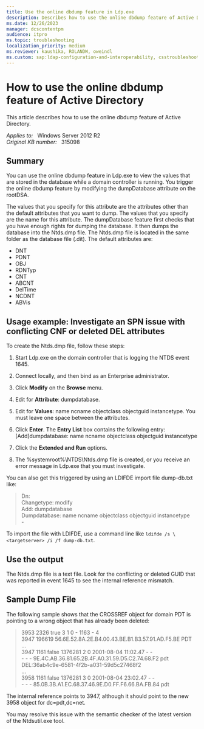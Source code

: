 ```yaml
---
title: Use the online dbdump feature in Ldp.exe
description: Describes how to use the online dbdump feature of Active Directory.
ms.date: 12/26/2023
manager: dcscontentpm
audience: itpro
ms.topic: troubleshooting
localization_priority: medium
ms.reviewer: kaushika, ROLANDW, oweindl
ms.custom: sap:ldap-configuration-and-interoperability, csstroubleshoot
---
```

# How to use the online dbdump feature of Active Directory

This article describes how to use the online dbdump feature of Active Directory.

_Applies to:_ &nbsp; Windows Server 2012 R2  
_Original KB number:_ &nbsp; 315098

## Summary

You can use the online dbdump feature in Ldp.exe to view the values that are stored in the database while a domain controller is running. You trigger the online dbdump feature by modifying the dumpDatabase attribute on the rootDSA.

The values that you specify for this attribute are the attributes other than the default attributes that you want to dump. The values that you specify are the name for this attribute. The dumpDatabase feature first checks that you have enough rights for dumping the database. It then dumps the database into the Ntds.dmp file. The Ntds.dmp file is located in the same folder as the database file (.dit). The default attributes are:

- DNT
- PDNT
- OBJ
- RDNTyp
- CNT
- ABCNT
- DelTime
- NCDNT
- ABVis

## Usage example: Investigate an SPN issue with conflicting CNF or deleted DEL attributes

To create the Ntds.dmp file, follow these steps:

1. Start Ldp.exe on the domain controller that is logging the NTDS event 1645.
2. Connect locally, and then bind as an Enterprise administrator.
3. Click **Modify** on the **Browse** menu.
4. Edit for **Attribute**: dumpdatabase.
5. Edit for **Values**: name ncname objectclass objectguid instancetype. You must leave one space between the attributes.
6. Click **Enter**. The **Entry List** box contains the following entry:  
    [Add]dumpdatabase: name ncname objectclass objectguid instancetype

7. Click the **Extended and Run** options.
8. The %systemroot%\NTDS\Ntds.dmp file is created, or you receive an error message in Ldp.exe that you must investigate.

You can also get this triggered by using an LDIFDE import file dump-db.txt like:

> Dn:  
Changetype: modify  
Add: dumpdatabase  
Dumpdatabase: name ncname objectclass objectguid instancetype  
\-

To import the file with LDIFDE, use a command line like `ldifde /s \<targetserver> /i /f dump-db.txt`.

## Use the output

The Ntds.dmp file is a text file. Look for the conflicting or deleted GUID that was reported in event 1645 to see the internal reference mismatch.

## Sample Dump File

The following sample shows that the CROSSREF object for domain PDT is pointing to a wrong object that has already been deleted:

> 3953 2326 true 3 1 0 - 1163 - 4  
3947 196619 56.6E.52.8A.2E.B4.00.43.BE.B1.B3.57.91.AD.F5.BE PDT  
...  
3947 1161 false 1376281 2 0 2001-08-04 11:02.47 - -  
\- - - 9E.4C.AB.36.81.65.2B.4F.A0.31.59.D5.C2.74.68.F2 pdt  
DEL:36ab4c9e-6581-4f2b-a031-59d5c27468f2  
...  
3958 1161 false 1376281 3 0 2001-08-04 23:02.47 - -  
\- - - 85.0B.3B.A1.EC.68.37.46.9E.D0.FF.F6.66.BA.FB.84 pdt

The internal reference points to 3947, although it should point to the new 3958 object for dc=pdt,dc=net.

You may resolve this issue with the semantic checker of the latest version of the Ntdsutil.exe tool.
